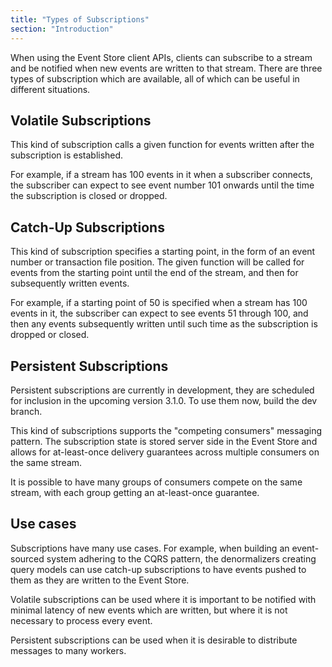```yaml
---
title: "Types of Subscriptions"
section: "Introduction"
---
```

When using the Event Store client APIs, clients can subscribe to a stream and be notified when new events are written to that stream. There are three types of subscription which are available, all of which can be useful in different situations.

## Volatile Subscriptions

This kind of subscription calls a given function for events written after the subscription is established.

For example, if a stream has 100 events in it when a subscriber connects, the subscriber can expect to see event number 101 onwards until the time the subscription is closed or dropped.

## Catch-Up Subscriptions

This kind of subscription specifies a starting point, in the form of an event number or transaction file position. The given function will be called for events from the starting point until the end of the stream, and then for subsequently written events.

For example, if a starting point of 50 is specified when a stream has 100 events in it, the subscriber can expect to see events 51 through 100, and then any events subsequently written until such time as the subscription is dropped or closed.

## Persistent Subscriptions

<span class="note">Persistent subscriptions are currently in development, they are scheduled for inclusion in the upcoming version 3.1.0. To use them now, build the dev branch.</span>

This kind of subscriptions supports the "competing consumers" messaging pattern. The subscription state is stored server side in the Event Store and allows for at-least-once delivery guarantees across multiple consumers on the same stream.

It is possible to have many groups of consumers compete on the same stream, with each group getting an at-least-once guarantee.

## Use cases

Subscriptions have many use cases. For example, when building an event-sourced system adhering to the CQRS pattern, the denormalizers creating query models can use catch-up subscriptions to have events pushed to them as they are written to the Event Store. 

Volatile subscriptions can be used where it is important to be notified with minimal latency of new events which are written, but where it is not necessary to process every event.

Persistent subscriptions can be used when it is desirable to distribute messages to many workers.